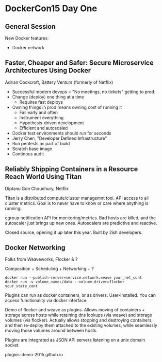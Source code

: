 # DockerCon15 Day One

## General Session

New Docker features:

* Docker network

## Faster, Cheaper and Safer: Secure Microservice Architectures Using Docker

Adrian Cockcroft, Battery Venturs (formerly of Netflix)

* Successful modern devops = "No meetings, no tickets" getting to prod.
* Change (deploy) one thing at a time
	* Requires fast deploys
* Owning things in prod means owning cost of running it
	* Fail early and often
	* Instrument everything
	* Hypothesis-driven development
	* Efficient and autoscaled
* Docker test environments should run for seconds
* Jerry Chen, "Developer Defined Infrastructure"
* Run pentests as part of build
* Scratch base image
* Continous audit

## Reliably Shipping Containers in a Resource Reach World Using Titan

Diptanu Gon Choudhury, Netflix

Titan is a distributed compute/cluster managemnt tool. API access to all
cluster metrics. Goal is to never have to know or care where anything is
running.

cgroup notification API for monitoring/metrics. Bad hosts are killed, and
the autoscaler just brings up new ones. Autoscalers are predictive and
reactive.

Closed source, opening it up later this year. Built by 2ish developers.

## Docker Networking

Folks from Weaveworks, Flocker & ?

Composition + Scheduling + Networking + ?

```
docker run --publish-server=service.network.weave your_net_cont
docker run -v volume_name:/data --volume-driver=flocker your_state_cont
```

Plugins can run as docker containers, or as drivers. User-installed.
You can access functionality via docker interface.

Demo of flocker and weave as plugins. Allows moving of containers + storage
across hosts while retaining dns lookups (via weave) and storage volumes
(via flocker). Actually allows stopping and destroying containers, and
then re-deploy them attached to the existing volumes, while seamlessly
moving those volumes around between hosts.

Plugins are integrated as JSON API servers listening on a unix
domain socket.

plugins-demo-2015.github.io



